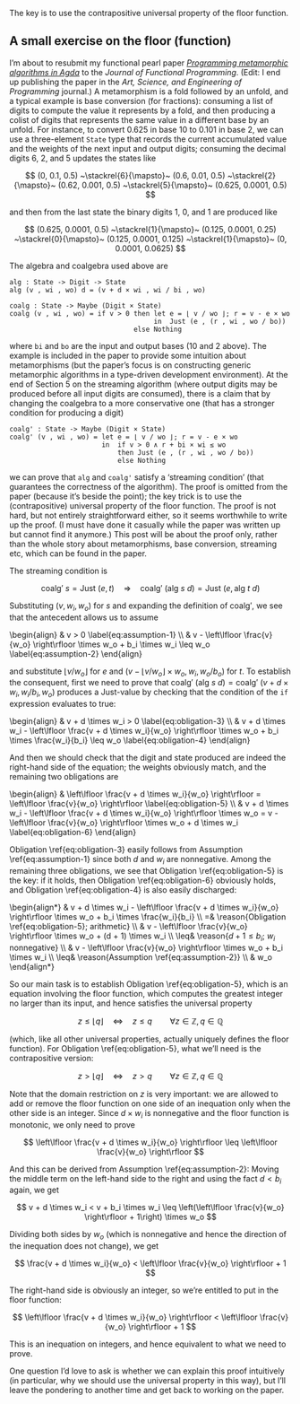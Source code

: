 The key is to use the contrapositive universal property of the floor function.

## A small exercise on the floor (function)

I’m about to resubmit my functional pearl paper [_Programming metamorphic algorithms in Agda_](https://josh-hs-ko.github.io/#publication-9f9adfcc) to the *Journal of Functional Programming*.
(Edit: I end up publishing the paper in the *Art, Science, and Engineering of Programming* journal.)
A metamorphism is a fold followed by an unfold, and a typical example is base conversion (for fractions): consuming a list of digits to compute the value it represents by a fold, and then producing a colist of digits that represents the same value in a different base by an unfold.
For instance, to convert $0.625$ in base $10$ to $0.101$ in base $2$, we can use a three-element `State` type that records the current accumulated value and the weights of the next input and output digits; consuming the decimal digits $6$, $2$, and $5$ updates the states like

$$ (0, 0.1, 0.5) ~\stackrel{6}{\mapsto}~ (0.6, 0.01, 0.5) ~\stackrel{2}{\mapsto}~ (0.62, 0.001, 0.5) ~\stackrel{5}{\mapsto}~ (0.625, 0.0001, 0.5) $$

and then from the last state the binary digits $1$, $0$, and $1$ are produced like

$$ (0.625, 0.0001, 0.5) ~\stackrel{1}{\mapsto}~ (0.125, 0.0001, 0.25) ~\stackrel{0}{\mapsto}~ (0.125, 0.0001, 0.125) ~\stackrel{1}{\mapsto}~ (0, 0.0001, 0.0625) $$

The algebra and coalgebra used above are

```
alg : State -> Digit -> State
alg (v , wi , wo) d = (v + d × wi , wi / bi , wo)

coalg : State -> Maybe (Digit × State)
coalg (v , wi , wo) = if v > 0 then let e = ⌊ v / wo ⌋; r = v - e × wo
                                    in  Just (e , (r , wi , wo / bo))
                               else Nothing
```

where `bi` and `bo` are the input and output bases ($10$ and $2$ above).
The example is included in the paper to provide some intuition about metamorphisms (but the paper’s focus is on constructing generic metamorphic algorithms in a type-driven development environment).
At the end of Section 5 on the streaming algorithm (where output digits may be produced before all input digits are consumed), there is a claim that by changing the coalgebra to a more conservative one (that has a stronger condition for producing a digit)

```
coalg' : State -> Maybe (Digit × State)
coalg' (v , wi , wo) = let e = ⌊ v / wo ⌋; r = v - e × wo
                       in  if v > 0 ∧ r + bi × wi ≤ wo
                           then Just (e , (r , wi , wo / bo))
                           else Nothing
```

we can prove that `alg` and `coalg'` satisfy a ‘streaming condition’ (that guarantees the correctness of the algorithm).
The proof is omitted from the paper (because it’s beside the point); the key trick is to use the (contrapositive) universal property of the floor function.
The proof is not hard, but not entirely straightforward either, so it seems worthwhile to write up the proof.
(I must have done it casually while the paper was written up but cannot find it anymore.)
This post will be about the proof only, rather than the whole story about metamorphisms, base conversion, streaming etc, which can be found in the paper.

The streaming condition is

$$ \mathsf{coalg'}\ s = \mathsf{Just}\ (e, t) \quad\Rightarrow\quad \mathsf{coalg'}\ (\mathsf{alg}\ s\ d) = \mathsf{Just}\ (e, \mathsf{alg}\ t\ d)$$

Substituting $(v, w_i, w_o)$ for $s$ and expanding the definition of $\mathsf{coalg'}$, we see that the antecedent allows us to assume

\begin{align}
& v > 0 \label{eq:assumption-1} \\\\
& v - \left\lfloor \frac{v}{w_o} \right\rfloor \times w_o + b_i \times w_i \leq w_o \label{eq:assumption-2}
\end{align}

and substitute $\lfloor v / w_o \rfloor$ for $e$ and $(v - \lfloor v/w_o \rfloor \times w_o, w_i, w_o/b_o)$ for $t$.
To establish the consequent, first we need to prove that $\mathsf{coalg'}\ (\mathsf{alg}\ s\ d) = \mathsf{coalg'}\ (v + d \times w_i, w_i / b_i, w_o)$ produces a $\mathsf{Just}$-value by checking that the condition of the `if` expression evaluates to true:

\begin{align}
& v + d \times w_i > 0 \label{eq:obligation-3} \\\\
& v + d \times w_i - \left\lfloor \frac{v + d \times w_i}{w_o} \right\rfloor \times w_o + b_i \times \frac{w_i}{b_i} \leq w_o \label{eq:obligation-4}
\end{align}

And then we should check that the digit and state produced are indeed the right-hand side of the equation; the weights obviously match, and the remaining two obligations are

\begin{align}
& \left\lfloor \frac{v + d \times w_i}{w_o} \right\rfloor = \left\lfloor \frac{v}{w_o} \right\rfloor \label{eq:obligation-5} \\\\
& v + d \times w_i - \left\lfloor \frac{v + d \times w_i}{w_o} \right\rfloor \times w_o = v - \left\lfloor \frac{v}{w_o} \right\rfloor \times w_o + d \times w_i \label{eq:obligation-6}
\end{align}

Obligation \ref{eq:obligation-3} easily follows from Assumption \ref{eq:assumption-1} since both $d$ and $w_i$ are nonnegative.
Among the remaining three obligations, we see that Obligation \ref{eq:obligation-5} is the key: if it holds, then Obligation \ref{eq:obligation-6} obviously holds, and Obligation \ref{eq:obligation-4} is also easily discharged:

\begin{align*}
& v + d \times w_i - \left\lfloor \frac{v + d \times w_i}{w_o} \right\rfloor \times w_o + b_i \times \frac{w_i}{b_i} \\\\
=& \reason{Obligation \ref{eq:obligation-5}; arithmetic} \\\\
& v - \left\lfloor \frac{v}{w_o} \right\rfloor \times w_o + (d + 1) \times w_i \\\\
\leq& \reason{$d + 1 \leq b_i$; $w_i$ nonnegative} \\\\
& v - \left\lfloor \frac{v}{w_o} \right\rfloor \times w_o + b_i \times w_i \\\\
\leq& \reason{Assumption \ref{eq:assumption-2}} \\\\
& w_o
\end{align*}

So our main task is to establish Obligation \ref{eq:obligation-5}, which is an equation involving the floor function, which computes the greatest integer no larger than its input, and hence satisfies the universal property

$$ z \leq \lfloor q \rfloor \quad\Leftrightarrow\quad z \leq q \qquad\forall z \in \mathbb{Z}, q \in \mathbb{Q} $$

(which, like all other universal properties, actually uniquely defines the floor function).
For Obligation \ref{eq:obligation-5}, what we’ll need is the contrapositive version:

$$ z > \lfloor q \rfloor \quad\Leftrightarrow\quad z > q \qquad\forall z \in \mathbb{Z}, q \in \mathbb{Q} $$

Note that the domain restriction on $z$ is very important: we are allowed to add or remove the floor function on one side of an inequation only when the other side is an integer.
Since $d \times w_i$ is nonnegative and the floor function is monotonic, we only need to prove

$$ \left\lfloor \frac{v + d \times w_i}{w_o} \right\rfloor \leq \left\lfloor \frac{v}{w_o} \right\rfloor $$

And this can be derived from Assumption \ref{eq:assumption-2}:
Moving the middle term on the left-hand side to the right and using the fact $d < b_i$ again, we get

$$ v + d \times w_i < v + b_i \times w_i \leq \left(\left\lfloor \frac{v}{w_o} \right\rfloor + 1\right) \times w_o $$

Dividing both sides by $w_o$ (which is nonnegative and hence the direction of the inequation does not change), we get

$$ \frac{v + d \times w_i}{w_o} < \left\lfloor \frac{v}{w_o} \right\rfloor + 1 $$

The right-hand side is obviously an integer, so we’re entitled to put in the floor function:

$$ \left\lfloor \frac{v + d \times w_i}{w_o} \right\rfloor < \left\lfloor \frac{v}{w_o} \right\rfloor + 1 $$

This is an inequation on integers, and hence equivalent to what we need to prove.

One question I’d love to ask is whether we can explain this proof intuitively (in particular, why we should use the universal property in this way), but I’ll leave the pondering to another time and get back to working on the paper.